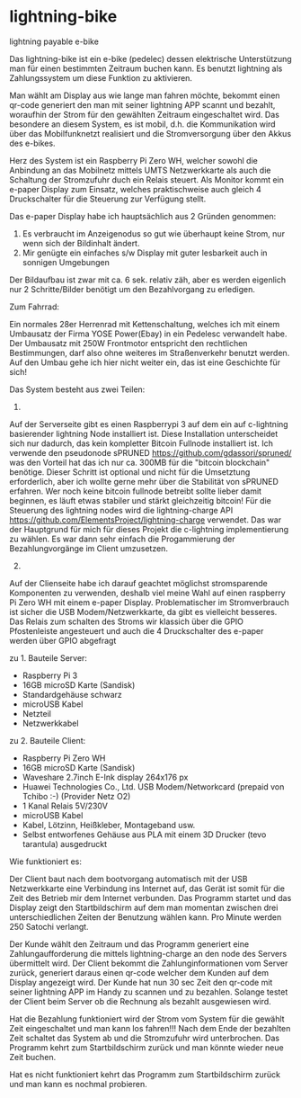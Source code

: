 # lightning-bike
lightning payable e-bike

Das lightning-bike ist ein e-bike (pedelec) dessen elektrische Unterstützung man für einen bestimmten Zeitraum buchen kann. Es benutzt lightning als Zahlungssystem um diese Funktion zu aktivieren.  

Man wählt am Display aus wie lange man fahren möchte, bekommt einen qr-code generiert den man mit seiner lightning APP scannt und bezahlt, woraufhin der Strom für den gewählten Zeitraum eingeschaltet wird.
Das besondere an diesem System, es ist mobil, d.h. die Kommunikation wird über das Mobilfunknetzt realisiert und die Stromversorgung über den Akkus des e-bikes.    

Herz des System ist ein Raspberry Pi Zero WH, welcher sowohl die Anbindung an das Mobilnetz mittels UMTS Netzwerkkarte als auch die Schaltung der Stromzufuhr duch ein Relais steuert. Als Monitor kommt ein e-paper Display zum Einsatz, welches praktischweise auch gleich 4 Druckschalter für die Steuerung zur Verfügung stellt. 

Das e-paper Display habe ich hauptsächlich aus 2 Gründen genommen:
1. Es verbraucht im Anzeigenodus so gut wie überhaupt keine Strom, nur wenn sich der Bildinhalt ändert.
2. Mir genügte ein einfaches s/w Display mit guter lesbarkeit auch in sonnigen Umgebungen  

Der Bildaufbau ist zwar mit ca. 6 sek. relativ zäh, aber es werden eigenlich nur 2 Schritte/Bilder benötigt um den Bezahlvorgang zu erledigen.  

Zum Fahrrad:

Ein normales 28er Herrenrad mit Kettenschaltung, welches ich mit einem Umbausatz der Firma YOSE Power(Ebay) 
in ein Pedelesc verwandelt habe. Der Umbausatz mit 250W Frontmotor entspricht den rechtlichen Bestimmungen, darf also ohne weiteres im Straßenverkehr benutzt werden. Auf den Umbau gehe ich hier nicht weiter ein, das ist eine Geschichte für sich!


Das System besteht aus zwei Teilen:

1. 
Auf der Serverseite gibt es einen Raspberrypi 3 auf dem ein auf c-lightning basierender lightning Node installiert ist. Diese Installation unterscheidet sich nur dadurch, das kein kompletter Bitcoin Fullnode installiert ist. Ich verwende den pseudonode sPRUNED https://github.com/gdassori/spruned/ was den Vorteil hat das ich nur ca. 300MB für die "bitcoin blockchain" benötige. 
Dieser Schritt ist optional und nicht für die Umsetztung erforderlich, aber ich wollte gerne mehr über die Stabilität von sPRUNED erfahren. Wer noch keine bitcoin fullnode betreibt sollte lieber damit beginnen, es läuft etwas stabiler und stärkt gleichzeitig bitcoin!
Für die Steuerung des lightning nodes wird die lightning-charge API https://github.com/ElementsProject/lightning-charge verwendet. Das war der Hauptgrund für mich für dieses Projekt die c-lightning implementierung zu wählen. Es war dann sehr einfach die Progammierung der Bezahlungvorgänge im Client umzusetzen.

2.
Auf der Clienseite habe ich darauf geachtet möglichst stromsparende Komponenten zu verwenden, deshalb viel meine Wahl auf einen raspberry Pi Zero WH mit einem e-paper Display. Problematischer im Stromverbrauch ist sicher die USB Modem/Netzwerkkarte, da gibt es vielleicht besseres. Das Relais zum schalten des Stroms wir klassich über die GPIO Pfostenleiste angesteuert und auch die 4 Druckschalter des e-paper werden über GPIO abgefragt 

zu 1. Bauteile Server:
- Raspberry Pi 3
- 16GB microSD Karte (Sandisk)
- Standardgehäuse schwarz
- microUSB Kabel
- Netzteil
- Netzwerkkabel

zu 2. Bauteile Client:
- Raspberry Pi Zero WH
- 16GB microSD Karte (Sandisk)
- Waveshare 2.7inch E-Ink display 264x176 px 
- Huawei Technologies Co., Ltd. USB Modem/Networkcard
  (prepaid von Tchibo :-) (Provider Netz O2)
- 1 Kanal Relais 5V/230V
- microUSB Kabel
- Kabel, Lötzinn, Heißkleber, Montageband usw.
- Selbst entworfenes Gehäuse aus PLA mit einem 3D Drucker (tevo tarantula) ausgedruckt



Wie funktioniert es:

Der Client baut nach dem bootvorgang automatisch mit der USB Netzwerkkarte eine Verbindung ins Internet auf, das Gerät ist somit für die Zeit des Betrieb mir dem Internet verbunden. Das Programm startet und das Display zeigt den Startbildschirm auf dem man momentan zwischen drei unterschiedlichen Zeiten der Benutzung wählen kann. Pro Minute werden 250 Satochi verlangt. 

Der Kunde wählt den Zeitraum und das Programm generiert eine Zahlungaufforderung die mittels lightning-charge an den node des  Servers übermittelt wird. Der Client bekommt die Zahlunginformationen vom Server zurück, generiert daraus einen qr-code welcher dem Kunden auf dem Display angezeigt wird. Der Kunde hat nun 30 sec Zeit den qr-code mit seiner lightning APP im Handy zu scannen und zu bezahlen. Solange testet der Client beim Server ob die Rechnung als bezahlt ausgewiesen wird.

Hat die Bezahlung funktioniert wird der Strom vom System für die gewählt Zeit eingeschaltet und man kann los fahren!!! Nach dem Ende der bezahlten Zeit schaltet das System ab und die Stromzufuhr wird unterbrochen. Das Programm kehrt zum Startbildschirm zurück und man könnte wieder neue Zeit buchen. 

Hat es nicht funktioniert kehrt das Programm zum Startbildschirm zurück und man kann es nochmal probieren.


